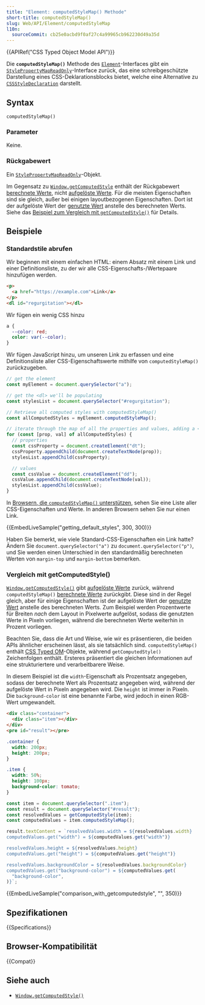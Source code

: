 ```yaml
---
title: "Element: computedStyleMap() Methode"
short-title: computedStyleMap()
slug: Web/API/Element/computedStyleMap
l10n:
  sourceCommit: cb25e0acbd9f0af27c4a99965cb962230d49a35d
---
```


{{APIRef("CSS Typed Object Model API")}}

Die **`computedStyleMap()`** Methode des [`Element`](/de/docs/Web/API/Element)-Interfaces gibt ein [`StylePropertyMapReadOnly`](/de/docs/Web/API/StylePropertyMapReadOnly)-Interface zurück, das eine schreibgeschützte Darstellung eines CSS-Deklarationsblocks bietet, welche eine Alternative zu [`CSSStyleDeclaration`](/de/docs/Web/API/CSSStyleDeclaration) darstellt.

## Syntax

```js-nolint
computedStyleMap()
```

### Parameter

Keine.

### Rückgabewert

Ein [`StylePropertyMapReadOnly`](/de/docs/Web/API/StylePropertyMapReadOnly)-Objekt.

Im Gegensatz zu [`Window.getComputedStyle`](/de/docs/Web/API/Window/getComputedStyle) enthält der Rückgabewert [berechnete Werte](/de/docs/Web/CSS/CSS_cascade/Value_processing#computed_value), nicht [aufgelöste Werte](/de/docs/Web/CSS/CSS_cascade/Value_processing#resolved_value). Für die meisten Eigenschaften sind sie gleich, außer bei einigen layoutbezogenen Eigenschaften. Dort ist der aufgelöste Wert der [genutzte Wert](/de/docs/Web/CSS/CSS_cascade/Value_processing#used_value) anstelle des berechneten Werts. Siehe das [Beispiel zum Vergleich mit `getComputedStyle()`](#comparison_with_getcomputedstyle) für Details.

## Beispiele

### Standardstile abrufen

Wir beginnen mit einem einfachen HTML: einem Absatz mit einem Link und einer Definitionsliste, zu der wir alle CSS-Eigenschafts-/Wertepaare hinzufügen werden.

```html
<p>
  <a href="https://example.com">Link</a>
</p>
<dl id="regurgitation"></dl>
```

Wir fügen ein wenig CSS hinzu

```css
a {
  --color: red;
  color: var(--color);
}
```

Wir fügen JavaScript hinzu, um unseren Link zu erfassen und eine Definitionsliste aller CSS-Eigenschaftswerte mithilfe von `computedStyleMap()` zurückzugeben.

```js
// get the element
const myElement = document.querySelector("a");

// get the <dl> we'll be populating
const stylesList = document.querySelector("#regurgitation");

// Retrieve all computed styles with computedStyleMap()
const allComputedStyles = myElement.computedStyleMap();

// iterate through the map of all the properties and values, adding a <dt> and <dd> for each
for (const [prop, val] of allComputedStyles) {
  // properties
  const cssProperty = document.createElement("dt");
  cssProperty.appendChild(document.createTextNode(prop));
  stylesList.appendChild(cssProperty);

  // values
  const cssValue = document.createElement("dd");
  cssValue.appendChild(document.createTextNode(val));
  stylesList.appendChild(cssValue);
}
```

In [Browsern, die `computedStyleMap()` unterstützen](#browser-kompatibilität), sehen Sie eine Liste aller CSS-Eigenschaften und Werte.
In anderen Browsern sehen Sie nur einen Link.

{{EmbedLiveSample("getting_default_styles", 300, 300)}}

Haben Sie bemerkt, wie viele Standard-CSS-Eigenschaften ein Link hatte? Ändern Sie `document.querySelector("a")` zu `document.querySelector("p")`, und Sie werden einen Unterschied in den standardmäßig berechneten Werten von `margin-top` und `margin-bottom` bemerken.

### Vergleich mit getComputedStyle()

[`Window.getComputedStyle()`](/de/docs/Web/API/Window/getComputedStyle) gibt [aufgelöste Werte](/de/docs/Web/CSS/CSS_cascade/Value_processing#resolved_value) zurück, während `computedStyleMap()` [berechnete Werte](/de/docs/Web/CSS/CSS_cascade/Value_processing#computed_value) zurückgibt. Diese sind in der Regel gleich, aber für einige Eigenschaften ist der aufgelöste Wert der [genutzte Wert](/de/docs/Web/CSS/CSS_cascade/Value_processing#used_value) anstelle des berechneten Werts. Zum Beispiel werden Prozentwerte für Breiten _nach_ dem Layout in Pixelwerte aufgelöst, sodass die genutzten Werte in Pixeln vorliegen, während die berechneten Werte weiterhin in Prozent vorliegen.

Beachten Sie, dass die Art und Weise, wie wir es präsentieren, die beiden APIs ähnlicher erscheinen lässt, als sie tatsächlich sind. `computedStyleMap()` enthält [CSS Typed OM](/de/docs/Web/API/CSS_Typed_OM_API)-Objekte, während `getComputedStyle()` Zeichenfolgen enthält. Ersteres präsentiert die gleichen Informationen auf eine strukturiertere und verarbeitbarere Weise.

In diesem Beispiel ist die `width`-Eigenschaft als Prozentsatz angegeben, sodass der berechnete Wert als Prozentsatz angegeben wird, während der aufgelöste Wert in Pixeln angegeben wird. Die `height` ist immer in Pixeln. Die `background-color` ist eine benannte Farbe, wird jedoch in einen RGB-Wert umgewandelt.

```html
<div class="container">
  <div class="item"></div>
</div>
<pre id="result"></pre>
```

```css
.container {
  width: 200px;
  height: 200px;
}

.item {
  width: 50%;
  height: 100px;
  background-color: tomato;
}
```

```js
const item = document.querySelector(".item");
const result = document.querySelector("#result");
const resolvedValues = getComputedStyle(item);
const computedValues = item.computedStyleMap();

result.textContent = `resolvedValues.width = ${resolvedValues.width}
computedValues.get("width") = ${computedValues.get("width")}

resolvedValues.height = ${resolvedValues.height}
computedValues.get("height") = ${computedValues.get("height")}

resolvedValues.backgroundColor = ${resolvedValues.backgroundColor}
computedValues.get("background-color") = ${computedValues.get(
  "background-color",
)}`;
```

{{EmbedLiveSample("comparison_with_getcomputedstyle", "", 350)}}

## Spezifikationen

{{Specifications}}

## Browser-Kompatibilität

{{Compat}}

## Siehe auch

- [`Window.getComputedStyle()`](/de/docs/Web/API/Window/getComputedStyle)
